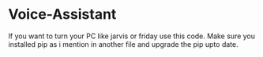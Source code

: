 # Voice-Assistant
If you want to turn your PC like jarvis or friday use this code.
Make sure you installed pip as i mention in another file and upgrade the pip upto date.
